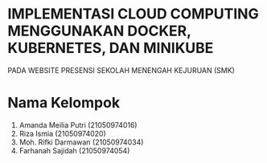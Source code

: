 #  IMPLEMENTASI CLOUD COMPUTING MENGGUNAKAN DOCKER, KUBERNETES, DAN MINIKUBE
PADA WEBSITE PRESENSI SEKOLAH MENENGAH KEJURUAN (SMK)

# Nama Kelompok
1. Amanda Meilia Putri (21050974016)
2. Riza Ismia          (21050974020)
3. Moh. Rifki Darmawan (21050974034)
4. Farhanah Sajidah    (21050974054)
